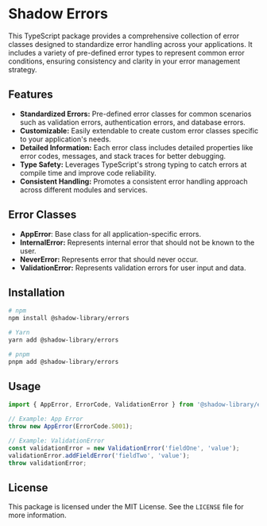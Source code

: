# Shadow Errors

This TypeScript package provides a comprehensive collection of error classes designed to standardize error handling across your applications. It includes a variety of pre-defined error types to represent common error conditions, ensuring consistency and clarity in your error management strategy.

## Features

- **Standardized Errors:** Pre-defined error classes for common scenarios such as validation errors, authentication errors, and database errors.
- **Customizable:** Easily extendable to create custom error classes specific to your application's needs.
- **Detailed Information:** Each error class includes detailed properties like error codes, messages, and stack traces for better debugging.
- **Type Safety:** Leverages TypeScript's strong typing to catch errors at compile time and improve code reliability.
- **Consistent Handling:** Promotes a consistent error handling approach across different modules and services.

## Error Classes

- **AppError**: Base class for all application-specific errors.
- **InternalError:** Represents internal error that should not be known to the user.
- **NeverError:** Represents error that should never occur.
- **ValidationError:** Represents validation errors for user input and data.

## Installation

```bash
# npm
npm install @shadow-library/errors

# Yarn
yarn add @shadow-library/errors

# pnpm
pnpm add @shadow-library/errors
```

## Usage

```ts
import { AppError, ErrorCode, ValidationError } from '@shadow-library/errors';

// Example: App Error
throw new AppError(ErrorCode.S001);

// Example: ValidationError
const validationError = new ValidationError('fieldOne', 'value');
validationError.addFieldError('fieldTwo', 'value');
throw validationError;
```

## License

This package is licensed under the MIT License. See the `LICENSE` file for more information.
